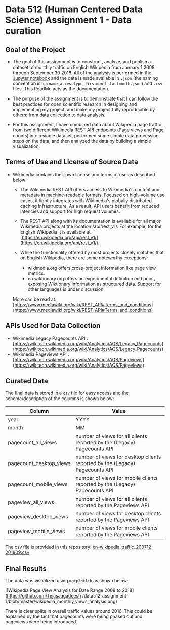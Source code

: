 # Data 512 (Human Centered Data Science) Assignment 1 - Data curation

## Goal of the Project

- The goal of this assignment is to construct, analyze, and publish a dataset of monthly traffic on English Wikipedia from January 1 2008 through September 30 2018. All of the analysis is performed in the [Jupyter notebook](https://github.com/TejasJagadeesh/data-512-a1/blob/master/hcds-a1-data-curation.ipynb) and the data is made available in `.json` (the naming convention is `apiname_accesstype_firstmonth-lastmonth.json`) and `.csv` files. This ReadMe acts as the documentation.

- The purpose of the assignment is to demonstrate that I can follow the best practices for open scientific research in designing and implementing my project, and make my project fully reproducible by others: from data collection to data analysis.

- For this assignment, I have combined data about Wikipedia page traffic from two different Wikimedia REST API endpoints (Page views and Page counts) into a single dataset, performed some simple data processing steps on the data, and then analyzed the data by building a simple visualization.

## Terms of Use and License of Source Data

- Wikimedia contains their own license and terms of use as described below:

    - The Wikimedia REST API offers access to Wikimedia's content and metadata in machine-readable formats. Focused on high-volume use cases, it tightly integrates with Wikimedia's globally distributed caching infrastructure. As a result, API users benefit from reduced latencies and support for high request volumes.

    - The REST API along with its documentation is available for all major Wikimedia projects at the location /api/rest_v1/. For example, for the English Wikipedia it is available at [https://en.wikipedia.org/api/rest_v1/](https://en.wikipedia.org/api/rest_v1/).

    - While the functionality offered by most projects closely matches that on English Wikipedia, there are some noteworthy exceptions:

        - wikimedia.org offers cross-project information like page view metrics.
        - en.wiktionary.org offers an experimental definition end point, exposing Wiktionary information as structured data. Support for other languages is under discussion.

    More can be read at: [https://www.mediawiki.org/wiki/REST_API#Terms_and_conditions](https://www.mediawiki.org/wiki/REST_API#Terms_and_conditions)

## APIs Used for Data Collection

- Wikimedia Legacy Pagecounts API : [https://wikitech.wikimedia.org/wiki/Analytics/AQS/Legacy_Pagecounts](https://wikitech.wikimedia.org/wiki/Analytics/AQS/Legacy_Pagecounts)
- Wikimedia Pageviews API : [https://wikitech.wikimedia.org/wiki/Analytics/AQS/Pageviews](https://wikitech.wikimedia.org/wiki/Analytics/AQS/Pageviews)

## Curated Data

The final data is stored in a `csv` file for easy access and the schema/description of the columns is shown below: 

| Column | Value | 
| ------ | ------ |
| year | YYYY | 
| month | MM | 
|pagecount_all_views| number of views for all clients reported by the (Legacy) Pagecounts API |
|pagecount_desktop_views | number of views for desktop clients reported by the (Legacy) Pagecounts API |
|pagecount_mobile_views	| number of views for mobile clients reported by the (Legacy) Pagecounts API |
|pageview_all_views| number of views for all clients reported by the Pageviews API |
|pageview_desktop_views| number of views for desktop clients reported by the Pageviews API |
|pageview_mobile_views| number of views for mobile clients reported by the Pageviews API |

The csv file is provided in this repository: [en-wikipedia_traffic_200712-201809.csv](https://github.com/TejasJagadeesh/data512-assignment-1/blob/master/en-wikipedia_traffic_200801-201709.csv)

## Final Results 

The data was visualized using `matplotlib` as shown below:

![Wikipedia Page View Analysis for Date Range 2008 to 2018](https://github.com/TejasJagadeesh /data512-assignment-1/blob/master/wikipedia_monthly_views_analysis.png)

There is clear spike in overall traffic values around 2016. This could be explained by the fact that pagecounts were being phased out and pageviews were being introduced.
